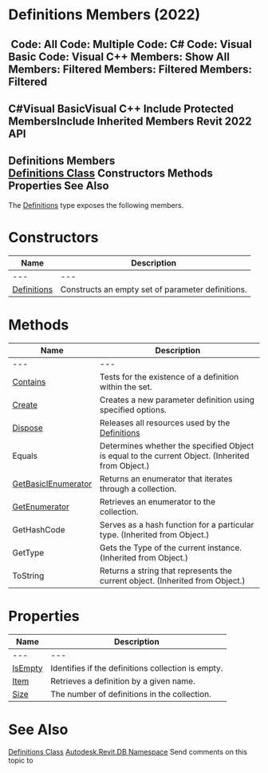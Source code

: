 # Definitions Members (2022)

﻿
 Code: All Code: Multiple Code: C# Code: Visual Basic Code: Visual C++  Members: Show All Members: Filtered Members: Filtered Members: Filtered   
---  
C#Visual BasicVisual C++
Include Protected MembersInclude Inherited Members
Revit 2022 API  
---  
Definitions Members  
[Definitions Class](5ff217ff-215d-9d1a-6555-3f45b34a5517.md "Definitions Class") Constructors Methods Properties See Also  
---  
The [Definitions](5ff217ff-215d-9d1a-6555-3f45b34a5517.md "Definitions Class") type exposes the following members.
# Constructors
| Name | Description |
| --- | --- |
| --- | --- | --- |
| [Definitions](3af1491a-2a6d-d5c7-1e54-c8ac642dd257.md "Definitions Constructor") | Constructs an empty set of parameter definitions. |

# Methods
| Name | Description |
| --- | --- |
| --- | --- | --- |
| [Contains](c6067423-d993-c166-22bc-ee4b55202b22.md "Contains Method") | Tests for the existence of a definition within the set. |
| [Create](3ece56e2-3980-c86f-cfdf-7b5d2b371da5.md "Create Method") | Creates a new parameter definition using specified options. |
| [Dispose](507ac5bd-e394-8141-eaf6-0021707965af.md "Dispose Method") | Releases all resources used by the [Definitions](5ff217ff-215d-9d1a-6555-3f45b34a5517.md "Definitions Class") |
| Equals | Determines whether the specified Object is equal to the current Object. (Inherited from Object.) |
| [GetBasicIEnumerator](693c4c01-d217-9dfd-9294-b00ca15a9256.md "GetBasicIEnumerator Method") | Returns an enumerator that iterates through a collection. |
| [GetEnumerator](04eb20a9-e445-2d27-1c3e-7fbc32065120.md "GetEnumerator Method") | Retrieves an enumerator to the collection. |
| GetHashCode | Serves as a hash function for a particular type.  (Inherited from Object.) |
| GetType | Gets the Type of the current instance. (Inherited from Object.) |
| ToString | Returns a string that represents the current object. (Inherited from Object.) |

# Properties
| Name | Description |
| --- | --- |
| --- | --- | --- |
| [IsEmpty](26c02df4-60cc-6e57-eaa6-96c58044b466.md "IsEmpty Property") | Identifies if the definitions collection is empty. |
| [Item](74fd98e3-daac-ca79-ab60-df34473077b8.md "Item Property") | Retrieves a definition by a given name. |
| [Size](f66fd77a-ca45-257b-5b86-821829204eb1.md "Size Property") | The number of definitions in the collection. |

# See Also
[Definitions Class](5ff217ff-215d-9d1a-6555-3f45b34a5517.md "Definitions Class")
[Autodesk.Revit.DB Namespace](87546ba7-461b-c646-cbb1-2cb8f5bff8b2.md "Autodesk.Revit.DB Namespace")
Send comments on this topic to 